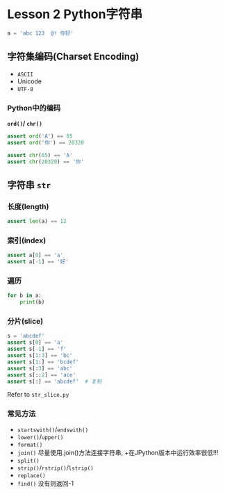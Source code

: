 # Lesson 2 Python字符串

```python
a = 'abc 123  @! 你好'
```

## 字符集编码(Charset Encoding)

- `ASCII`
- Unicode
- `UTF-8`

### Python中的编码

**`ord()`/ `chr()`**

```python
assert ord('A') == 65
assert ord('你') == 20320

assert chr(65) == 'A'
assert chr(20320) == '你'
```

## 字符串 `str`

### 长度(length)

```python
assert len(a) == 12
```

### 索引(index)

```python
assert a[0] == 'a'
assert a[-1] == '好'
```

### 遍历

```python
for b in a:
    print(b)
```

### 分片(slice)

```python
s = 'abcdef'
assert s[0] == 'a'
assert s[-1] == 'f'
assert s[1:3] == 'bc'
assert s[1:] == 'bcdef'
assert s[:3] == 'abc'
assert s[::2] == 'ace'
assert s[:] == 'abcdef'  # 复制
```

Refer to `str_slice.py`

### 常见方法

- `startswith()`/`endswith()`
- `lower()`/`upper()`
- `format()`
- `join()` 尽量使用.join()方法连接字符串, +在JPython版本中运行效率很低!!!
- `split()`
- `strip()`/`rstrip()`/`lstrip()`
- `replace()`
- `find()` 没有则返回-1
